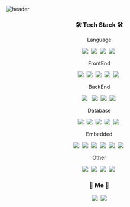 ![header](https://capsule-render.vercel.app/api?type=soft&color=auto&height=150&section=header&text=Stark_Jeon&fontSize=70&animation=twinkling)

<h3 align="center">🛠 Tech Stack 🛠</h3>

<p align="center"> Language </p>
<p align="center">
  <img src="https://img.shields.io/badge/Python-3766AB?style=flat-square&logo=Python&logoColor=white"/></a>&nbsp 
  <img src="https://img.shields.io/badge/java-007396?style=for-the-square&logo=java&logoColor=white"></a>&nbsp 
  <img src="https://img.shields.io/badge/C-A8B9CC?style=flat-square&logo=C&logoColor=white"/></a>&nbsp 
<img src="https://img.shields.io/badge/Typescript-%23007ACC.svg?style=flat-square&logo=typescript&logoColor=white"></a>&nbsp
</p>

<p align="center"> FrontEnd </p>

<p align="center">
  <img src="https://img.shields.io/badge/HTML5-E34F26?style=for-the-square&logo=html5&logoColor=white"></a>&nbsp 
  <img src="https://img.shields.io/badge/CSS3-%231572B6.svg?style=flat-square&logo=css3&logoColor=white"/></a>&nbsp 
  <img src="https://img.shields.io/badge/Javascript-ffb13b?style=flat-square&logo=javascript&logoColor=white"/></a>&nbsp 
  <img src="https://img.shields.io/badge/React-61DAFB?style=flat-square&&logo=react&logoColor=black"></a>&nbsp 
  <img src="https://img.shields.io/badge/-GraphQL-E10098?style=flat-square&logo=graphql&logoColor=white"></a>&nbsp

</p>


<p align="center"> BackEnd </p>

<p align="center">
 <img src="https://img.shields.io/badge/express-000000?style=flat-square&logo=express&logoColor=white">
</a>&nbsp 
 <img src="https://img.shields.io/badge/node.js-339933?style=flat-square&logo=Node.js&logoColor=white"></a>&nbsp 
  <img src="https://img.shields.io/badge/nestjs-%23E0234E.svg?style=flat-square&logo=nestjs&logoColor=white"></a>&nbsp
  <img src="https://img.shields.io/badge/Next-black?style=flat-square&logo=next.js&logoColor=white"></a>&nbsp
</p>

<p align="center"> Database </p>

<p align="center">
<img src="https://img.shields.io/badge/Amazon%20DynamoDB-4053D6?style=flat- square&logo=Amazon%20DynamoDB&logoColor=white"></a>&nbsp
  <img src="https://img.shields.io/badge/MariaDB-003545?style=flat-square&logo=mariadb&logoColor=white"></a>&nbsp
  <img src="https://img.shields.io/badge/mysql-%2300f.svg?style=flat-square&logo=mysql&logoColor=white"></a>&nbsp
<img src="https://img.shields.io/badge/postgres-%23316192.svg?style=flat-square&logo=postgresql&logoColor=white"></a>&nbsp
<img src="https://img.shields.io/badge/mongoDB-47A248?style=flat-square&logo=MongoDB&logoColor=white"></a>&nbsp
</p>

<p align="center"> Embedded </p>

<p align="center">
  <img src="https://img.shields.io/badge/-RaspberryPi-C51A4A?style=square&logo&logo=Raspberry-Pi"></a>&nbsp
  <img src="https://img.shields.io/badge/-Arduino-00979D?style=flat-square&logo=Arduino&logoColor=white"></a>&nbsp
<img src="https://img.shields.io/badge/Android%20Studio-3DDC84.svg?style=flat-square&logo=android-studio&logoColor=white"></a>&nbsp
<img src="https://img.shields.io/badge/apache-%23D42029.svg?style=flat-square&logo=apache&logoColor=white"</a>&nbsp
<img src="https://img.shields.io/badge/php-%23777BB4.svg?style=flat-square&logo=php&logoColor=white"></a>&nbsp
<img src="https://img.shields.io/badge/linux-FCC624?style=flat-square&logo=linux&logoColor=black"></a>&nbsp
</p>

<div align="center" style="text-align:center">
  <p align="center"> Other </p>
  <p align="center">
  <img src="https://img.shields.io/badge/Apache%20Kafka-000?style=flat-square&logo=apachekafka"></a>&nbsp
<img src="https://img.shields.io/badge/Adobe%20XD-470137?style=flat-square&logo=Adobe%20XD&logoColor=#FF61F6"></a>&nbsp
<img src="https://img.shields.io/badge/docker-%230db7ed.svg?style=flat-square&logo=docker&logoColor=white"></a>&nbsp
<img src="https://img.shields.io/badge/kubernetes-%23326ce5.svg?style=flat-square&logo=kubernetes&logoColor=white"></a>&nbsp
</p>




<h3 align="center"> 🧸 Me 🧸 </h3>
<p align="center">
  <a href="https://velog.io/@starkj"><img src="https://img.shields.io/badge/Tech%20Blog-11B48A?style=flat-square&logo=Vimeo&logoColor=white&link=https://velog.io/@woo0_hooo"/></a>&nbsp
  <a href="thehube2020@gmail.com"><img src="https://img.shields.io/badge/Gmail-d14836?style=flat-square&logo=Gmail&logoColor=white&link=thehube2020@gmail.com"/></a>
</p>
